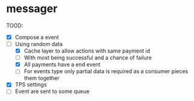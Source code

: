# messager

TOOD:
- [X] Compose a event
- [ ] Using random data
  - [X] Cache layer to allow actions with same payment id
  - [ ] With most being successful and a chance of failure
  - [X] All payments have a end event
  - [ ] For events type only partial data is required as a consumer pieces them together
- [X] TPS settings
- [ ] Event are sent to some queue